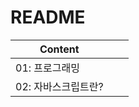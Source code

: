 # README

| Content             |      |      |
| ------------------- | ---- | ---- |
| 01: 프로그래밍      |      |      |
| 02: 자바스크립트란? |      |      |

